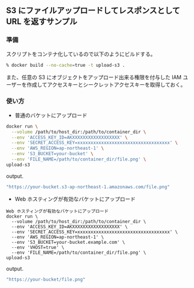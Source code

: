 ## S3 にファイルアップロードしてレスポンスとして URL を返すサンプル

### 準備

スクリプトをコンテナ化しているので以下のようにビルドする。

```sh
% docker build --no-cache=true -t upload-s3 .
```

また、任意の S3 にオブジェクトをアップロード出来る権限を付与した IAM ユーザーを作成してアクセスキーとシークレットアクセスキーを取得しておく。

### 使い方

- 普通のバケットにアップロード

```sh
docker run \
  --volume /path/to/host_dir:/path/to/container_dir \
  --env 'ACCESS_KEY_ID=AKXXXXXXXXXXXXXXXXXX' \
  --env 'SECRET_ACCESS_KEY=xxxxxxxxxxxxxxxxxxxxxxxxxxxxxxxxxxx' \
  --env 'AWS_REGION=ap-northeast-1' \
  --env 'S3_BUCKET=your-bucket' \
  --env 'FILE_NAME=/path/to/container_dir/file.png' \
upload-s3
```

output.

```sh
"https://your-bucket.s3-ap-northeast-1.amazonaws.com/file.png"
```

- Web ホスティングが有効なバケットにアップロード

```
Web ホスティングが有効なバケットにアップロード
docker run \
  --volume /path/to/host_dir:/path/to/container_dir \
  --env 'ACCESS_KEY_ID=AKXXXXXXXXXXXXXXXXXX' \
  --env 'SECRET_ACCESS_KEY=xxxxxxxxxxxxxxxxxxxxxxxxxxxxxxxxxxx' \
  --env 'AWS_REGION=ap-northeast-1' \
  --env 'S3_BUCKET=your-bucket.example.com' \
  --env 'VHOST=true' \
  --env 'FILE_NAME=/path/to/container_dir/file.png' \
upload-s3
```

output.

```sh
"https://your-bucket/file.png"
```
